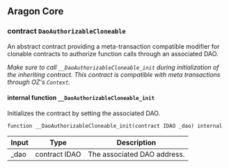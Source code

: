 ## Aragon Core

###  contract `DaoAuthorizableCloneable`

An abstract contract providing a meta-transaction compatible modifier for clonable contracts to authorize function calls through an associated DAO.

*Make sure to call `__DaoAuthorizableCloneable_init` during initialization of the inheriting contract.
     This contract is compatible with meta transactions through OZ's `Context`.*

#### internal function `__DaoAuthorizableCloneable_init`

Initializes the contract by setting the associated DAO.

```solidity
function __DaoAuthorizableCloneable_init(contract IDAO _dao) internal 
```

| Input | Type | Description |
|:----- | ---- | ----------- |
| _dao | contract IDAO | The associated DAO address. |

